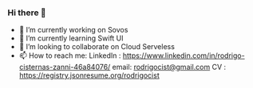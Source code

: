 ### Hi there 👋

<!--
**rodrigocist/rodrigocist** is a ✨ _special_ ✨ repository because its `README.md` (this file) appears on your GitHub profile.

Here are some ideas to get you started:

- 🔭 I’m currently working on ...
- 🌱 I’m currently learning ...
- 👯 I’m looking to collaborate on ...
- 🤔 I’m looking for help with ...
- 💬 Ask me about ...
- 📫 How to reach me: ...
- 😄 Pronouns: ...
- ⚡ Fun fact: ...
-->

- 🔭 I’m currently working on Sovos
- 🌱 I’m currently learning Swift UI
- 👯 I’m looking to collaborate on Cloud Serveless
- 📫 How to reach me:
      LinkedIn : https://www.linkedin.com/in/rodrigo-cisternas-zanni-46a84076/
      email: rodrigocist@gmail.com
      CV : https://registry.jsonresume.org/rodrigocist

